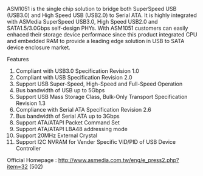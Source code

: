 ASM1051 is the single chip solution to bridge both SuperSpeed USB (USB3.0) and High Speed USB (USB2.0) to Serial ATA. It is highly integrated with ASMedia SuperSpeed USB3.0, High Speed USB2.0 and SATA1.5/3.0Gbps self-design PHYs. With ASM1051 customers can easily enhaced their storage device performace since this product integrated CPU and embedded RAM to provide a leading edge solution in USB to SATA device enclosure market.

Features

1. Compliant with USB3.0 Specification Revision 1.0
2. Compliant with USB Specification Revision 2.0
3. Support USB Super-Speed, High-Speed and Full-Speed Operation
4. Bus bandwidth of USB up to 5Gbps
5. Support USB Mass Storage Class, Bulk-Only Transport Specification Revision 1.3
6. Compliance with Serial ATA Specification Revision 2.6
7. Bus bandwidth of Serial ATA up to 3Gbps
8. Support ATA/ATAPI Packet Command Set
9. Support ATA/ATAPI LBA48 addressing mode
10. Support 20MHz External Crystal
11. Support I2C NVRAM for Vender Specific VID/PID of USB Device Controller

Official Homepage : http://www.asmedia.com.tw/eng/e_press2.php?item=32 (502)
